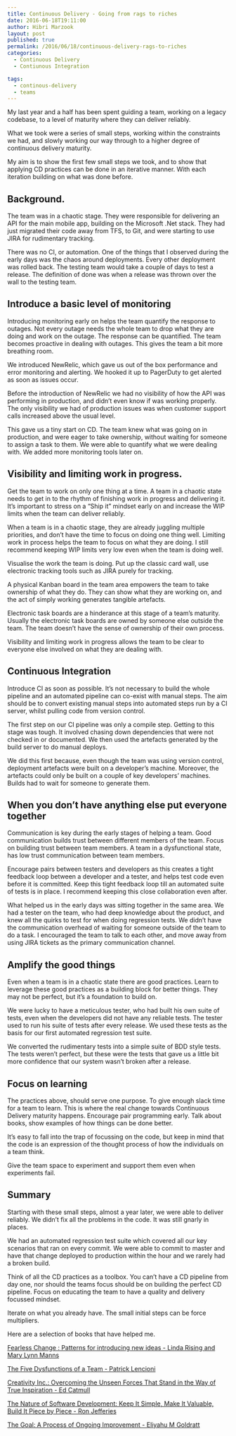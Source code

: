 ```yaml
---
title: Continuous Delivery - Going from rags to riches
date: 2016-06-18T19:11:00
author: Hibri Marzook
layout: post
published: true
permalink: /2016/06/18/continuous-delivery-rags-to-riches
categories:
  - Continuous Delivery
  - Contiunous Integration

tags:
  - continous-delivery
  - teams
---
```

My last year and a half has been spent guiding a team, working on a legacy codebase, to a level of maturity where they can deliver reliably.

What we took were a series of small steps, working within the constraints we had, and slowly working our way through to a higher degree of continuous delivery maturity.

My aim is to show the first few small steps we took, and to  show that applying CD practices can be done in an iterative manner. With each iteration building on what was done before.

## Background.

The team was in a chaotic stage. They were responsible for delivering an API for the main mobile app, building on the Microsoft .Net stack. They had just migrated their code away from TFS, to Git, and were starting to use JIRA for rudimentary tracking.

There was no CI, or automation. One of the things that I observed during the early days was the chaos around deployments. Every other deployment was rolled back. The testing team would take a couple of days to test a release. The definition of done was when a release was thrown over the wall to the testing team.

## Introduce a basic level of monitoring


Introducing monitoring early on helps the team quantify the  response to outages. Not every outage needs the whole team to drop what they are doing and work on the outage. The response can be quantified. The team becomes proactive in dealing with outages. This gives the team a bit more breathing room.

We introduced NewRelic, which gave us out of the box performance and error monitoring and alerting. We hooked it up to PagerDuty to get alerted as soon as issues occur.

Before the introduction of NewRelic we had no visibility of how the API was performing in production, and didn’t even know if was working properly. The only visibility we had of production issues was when customer support calls increased above the usual level. 

This gave us a tiny start on CD. The team knew what was going on in production, and were eager to take ownership, without waiting for someone to assign a task to them. We were able to quantify what we were dealing with. We added more monitoring tools later on. 


## Visibility and limiting work in progress.


Get the team to work on only one thing at a time. A team in a chaotic state needs to get in to the rhythm of finishing work in progress and delivering it. It’s important to stress on a “Ship it” mindset early on and increase the WIP limits when the team can deliver reliably.

When a team is in a chaotic stage, they are already juggling multiple priorities, and don’t have the time to focus on doing one thing well. Limiting work in process helps the team to focus on what they are doing. I still recommend keeping WIP limits very low even when the team is doing well.

Visualise the work the team is doing. Put up the classic card wall, use electronic tracking tools such as JIRA purely for tracking.  

A physical Kanban board in the team area empowers the team to take ownership of what they do. They can show what they are working on, and the act of simply working generates tangible artefacts. 

Electronic task boards are a hinderance at this stage of a team’s maturity. Usually the electronic task boards are owned by someone else outside the team. The team doesn’t have the sense of ownership of their own process.

Visibility and limiting work in progress allows the team to be clear to everyone else involved on what they are dealing with.
 
## Continuous Integration

Introduce CI as soon as possible. It’s not necessary to build the whole pipeline and an automated pipeline can co-exist with manual steps. The aim should be to convert existing manual steps into automated steps run by a CI server, whilst pulling code from version control. 

The first step on our CI pipeline was only a compile step. Getting to this stage was tough. It involved chasing down dependencies that were not checked in or documented. We then used the artefacts generated by the build server to do manual deploys.

We did this first because, even though the team was using version control, deployment artefacts were built on a developer’s machine. Moreover, the artefacts could only be built on a couple of key developers’ machines. Builds had to wait for someone to generate them. 
 
## When you don’t have anything else put everyone together

Communication is key during the early stages of helping a team.
Good communication builds trust between different members of the team. Focus on building trust between team members. A team in a dysfunctional state, has low trust communication between team members. 

Encourage pairs between testers and developers as this creates a tight feedback loop between a developer and a tester, and helps test code even before it is committed. Keep this tight feedback loop till an automated suite of tests is in place. I recommend keeping this close collaboration even after.

What helped us in the early days was sitting together in the same area. We had a tester on the team, who had deep knowledge about the product, and knew all the quirks  to test for when doing regression tests. 
We didn’t have the communication overhead of waiting for someone outside of the team to do a task. 
I encouraged the team to talk to each other, and move away from using JIRA tickets as the primary communication channel.

## Amplify the good things

Even when a team is in a chaotic state there are good practices. Learn to leverage these good practices as a building block for better things. They may not be perfect, but it’s a foundation to build on.

We were lucky to have a meticulous tester, who had built his own suite of tests, even when the developers did not have any reliable tests. The tester used to run his suite of tests after every release.  We used these tests as the basis for our first automated regression test suite. 

We converted the rudimentary tests into a simple suite of BDD style tests. The tests weren’t perfect, but these were the tests that gave us a little bit more confidence that our system wasn’t broken after a release. 

## Focus on learning

The practices above, should serve one purpose. To give enough slack time for a team to learn. This is where the real change towards Continuous Delivery maturity happens.
Encourage pair programming early. Talk about books, show examples of how things can be done better. 

It’s easy to fall into the trap of focussing on the code, but keep in mind that the code is an expression of the thought process of how the individuals on a team think.

Give the team space to experiment and support them even when experiments fail.


## Summary

Starting with these small steps, almost a year later, we were able to deliver reliably. We didn’t fix all the problems in the code. It was still gnarly in places. 

We had an automated regression test suite which covered all our key scenarios that ran on every commit. We were able to commit to master and have that change deployed to production within the hour and we rarely had a broken build.

Think of all the CD practices as a toolbox. You can’t have a CD pipeline from day one, nor should the teams focus should be on building the perfect CD pipeline. Focus on educating the team to have a quality and delivery focussed mindset.
 
Iterate on what you already have. The small initial steps can be  force multipliers. 

Here are a selection of books that have helped me.

[Fearless Change  : Patterns for introducing new ideas - Linda Rising and Mary Lynn Manns](https://www.amazon.co.uk/gp/product/0201741571)

[The Five Dysfunctions of a Team - Patrick Lencioni](https://www.amazon.co.uk/Five-Dysfunctions-Team-Leadership-Lencioni/) 

[Creativity Inc.: Overcoming the Unseen Forces That Stand in the Way of True Inspiration - Ed Catmull](https://www.amazon.co.uk/gp/product/B00GUOEMA4)  

[The Nature of Software Development: Keep It Simple, Make It Valuable, Build It Piece by Piece - Ron Jefferies](https://www.amazon.co.uk/gp/product/1941222374) 

[The Goal: A Process of Ongoing Improvement - Eliyahu M Goldratt](https://www.amazon.co.uk/Goal-Process-Ongoing-Improvement-ebook)

